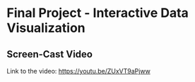 Final Project - Interactive Data Visualization  
===


Screen-Cast Video
---
Link to the video: https://youtu.be/ZUxVT9aPjww
